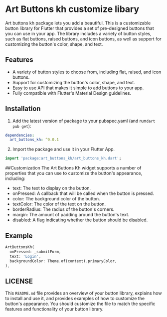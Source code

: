 
# Art Buttons kh customize libary

Art buttons kh package lets you add a beautiful.
This is a customizable button library for Flutter that provides a set of pre-designed buttons that you can use in your app. The library includes a variety of button styles, such as flat buttons, raised buttons, and icon buttons, as well as support for customizing the button's color, shape, and text.

## Features

- A variety of button styles to choose from, including flat, raised, and icon buttons.
- Support for customizing the button's color, shape, and text.
- Easy to use API that makes it simple to add buttons to your app.
- Fully compatible with Flutter's Material Design guidelines.

## Installation

1. Add the latest version of package to your pubspec.yaml (and run`dart pub get`):
```yaml
dependencies:
  art_buttons_kh: ^0.0.1
```
2. Import the package and use it in your Flutter App.
```dart
import 'package:art_buttons_kh/art_buttons_kh.dart';
```



##Customization
The Art Buttons Kh widget supports a number of properties that you can use to customize the button's appearance, including:

- text: The text to display on the button.
- onPressed: A callback that will be called when the button is pressed.
- color: The background color of the button.
- textColor: The color of the text on the button.
- borderRadius: The radius of the button's corners.
- margin: The amount of padding around the button's text.
- disabled: A flag indicating whether the button should be disabled.


## Example


```dart
ArtButtonsKh(
  onPressed: _submitForm,
  text: 'Login',
  backgroundColor: Theme.of(context).primaryColor,
),
```



## LICENSE

This `README.md` file provides an overview of your button library, explains how to install and use it, and provides examples of how to customize the button's appearance. You should customize the file to match the specific features and functionality of your button library.


